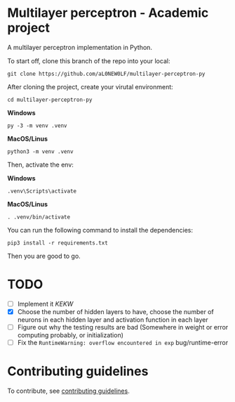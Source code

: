 # Multilayer perceptron - Academic project

A multilayer perceptron implementation in Python.

To start off, clone this branch of the repo into your local:

```shell
git clone https://github.com/aL0NEW0LF/multilayer-perceptron-py
```

After cloning the project, create your virutal environment:

```shell
cd multilayer-perceptron-py
```

**Windows**

```shell
py -3 -m venv .venv
```

**MacOS/Linus**

```shell
python3 -m venv .venv
```

Then, activate the env:

**Windows**

```shell
.venv\Scripts\activate
```

**MacOS/Linus**

```shell
. .venv/bin/activate
```

You can run the following command to install the dependencies:

```shell
pip3 install -r requirements.txt
```

Then you are good to go.

# TODO

- [ ] Implement it _KEKW_
- [X] Choose the number of hidden layers to have, choose the number of neurons in each hidden layer and activation function in each layer
- [ ] Figure out why the testing results are bad (Somewhere in weight or error computing probably, or initialization)
- [ ] Fix the `RuntimeWarning: overflow encountered in exp` bug/runtime-error

# Contributing guidelines

To contribute, see [contributing guidelines](CONTRIBUTING.md).
